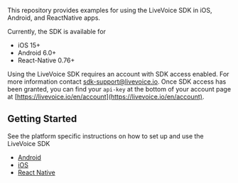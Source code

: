 This repository provides examples for using the LiveVoice SDK in iOS, Android, and ReactNative apps.

Currently, the SDK is available for 
- iOS 15+
- Android 6.0+
- React-Native 0.76+

Using the LiveVoice SDK requires an account with SDK access enabled.
For more information contact sdk-support@livevoice.io.
Once SDK access has been granted, you can find your `api-key` at the bottom of your account page at [https://livevoice.io/en/account](https://livevoice.io/en/account).

## Getting Started

See the platform specific instructions on how to set up and use the LiveVoice SDK
- [Android](android/README.md#Getting%20Started)
- [iOS](ios/README.md#Getting%20Started)
- [React Native](react-native/README.md#Getting%20Started)